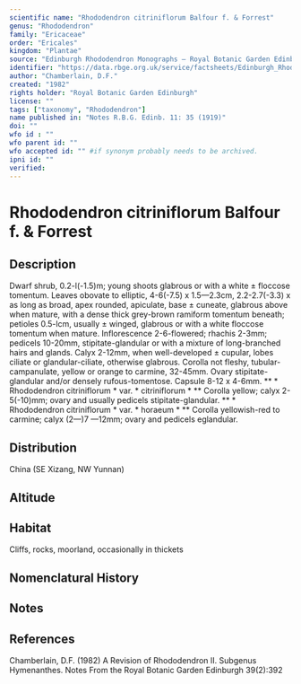 ```yaml
---
scientific name: "Rhododendron citriniflorum Balfour f. & Forrest"
genus: "Rhododendron"
family: "Ericaceae"
order: "Ericales"
kingdom: "Plantae"
source: "Edinburgh Rhododendron Monographs – Royal Botanic Garden Edinburgh"
identifier: "https://data.rbge.org.uk/service/factsheets/Edinburgh_Rhododendron_Monographs.xhtml"
author: "Chamberlain, D.F."
created: "1982"
rights holder: "Royal Botanic Garden Edinburgh"
license: ""
tags: ["taxonomy", "Rhododendron"]
name published in: "Notes R.B.G. Edinb. 11: 35 (1919)"
doi: ""
wfo id : ""
wfo parent id: ""
wfo accepted id: "" #if synonym probably needs to be archived.                      
ipni id: ""
verified:
---
```


                       

# Rhododendron citriniflorum Balfour f. & Forrest

## Description
Dwarf shrub, 0.2-l(-1.5)m; young shoots glabrous or with a white ± floccose tomentum. Leaves obovate to elliptic, 4-6(-7.5) x 1.5—2.3cm, 2.2-2.7(-3.3) x as long as broad, apex rounded, apiculate, base ± cuneate, glabrous above when mature, with a dense thick grey-brown ramiform tomentum beneath; petioles 0.5-lcm, usually ± winged, glabrous or with a white floccose tomentum when mature. Inflorescence 2-6-flowered; rhachis 2-3mm; pedicels 10-20mm, stipitate-glandular or with a mixture of long-branched hairs and glands. Calyx 2-12mm, when well-developed ± cupular, lobes ciliate or glandular-ciliate, otherwise glabrous. Corolla not fleshy, tubular-campanulate, yellow or orange to carmine, 32-45mm. Ovary stipitate-glandular and/or densely rufous-tomentose. Capsule 8-12 x 4-6mm. ** * Rhododendron citriniflorum * var. * citriniflorum * ** Corolla yellow; calyx 2-5(-10)mm; ovary and usually pedicels stipitate-glandular. ** * Rhododendron citriniflorum * var. * horaeum * ** Corolla yellowish-red to carmine; calyx (2—)7 —12mm; ovary and pedicels eglandular.

## Distribution
China (SE Xizang, NW Yunnan)

## Altitude


## Habitat
Cliffs, rocks, moorland, occasionally in thickets

## Nomenclatural History

                       
## Notes


## References

Chamberlain, D.F. (1982) A Revision of Rhododendron II. Subgenus Hymenanthes. Notes From the Royal Botanic Garden Edinburgh 39(2):392
